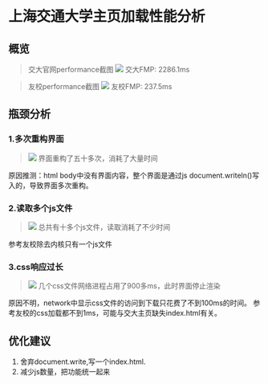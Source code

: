 # 上海交通大学主页加载性能分析

## 概览

 >交大官网performance截图
 >![](https://pt.sjtu.edu.cn/picbucket/142226_155402233680.png)
 >交大FMP: 2286.1ms
 >

 >友校performance截图
 >![](https://pt.sjtu.edu.cn/picbucket/142226_155402261996.png)
 >友校FMP: 237.5ms
 >

## 瓶颈分析

### 1.多次重构界面
 >![](https://pt.sjtu.edu.cn/picbucket/142226_155402333497.png)
 >界面重构了五十多次，消耗了大量时间

 原因推测：html body中没有界面内容，整个界面是通过js document.writeln()写入的，导致界面多次重构。

### 2.读取多个js文件
 >![](https://pt.sjtu.edu.cn/picbucket/142226_155402385972.png) 
 >总共有十多个js文件，读取消耗了不少时间

 参考友校除去内核只有一个js文件

### 3.css响应过长
 >![](https://pt.sjtu.edu.cn/picbucket/142226_155402416384.png)
 >几个css文件网络进程占用了900多ms，此时界面停止渲染

 原因不明，network中显示css文件的访问到下载只花费了不到100ms的时间。
 参考友校的css加载都不到1ms，可能与交大主页缺失index.html有关。

## 优化建议
1. 舍弃document.write,写一个index.html.
2. 减少js数量，把功能统一起来

